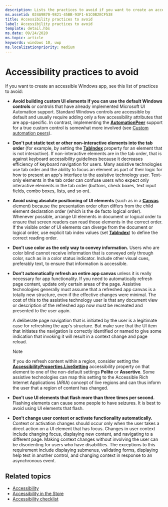 ```yaml
---
description: Lists the practices to avoid if you want to create an accessible Windows app.
ms.assetid: 024A9B70-9821-45BB-93F1-61C0B2ECF53E
title: Accessibility practices to avoid
label: Accessibility practices to avoid
template: detail.hbs
ms.date: 09/24/2020
ms.topic: article
keywords: windows 10, uwp
ms.localizationpriority: medium
---
```

# Accessibility practices to avoid

If you want to create an accessible Windows app, see this list of practices to avoid: 

* **Avoid building custom UI elements if you can use the default Windows controls** or controls that have already implemented Microsoft UI Automation support. Standard Windows controls are accessible by default and usually require adding only a few accessibility attributes that are app-specific. In contrast, implementing the [**AutomationPeer**](/uwp/api/Windows.UI.Xaml.Automation.Peers.AutomationPeer) support for a true custom control is somewhat more involved (see [Custom automation peers](custom-automation-peers.md)).
* **Don't put static text or other non-interactive elements into the tab order** (for example, by setting the [**TabIndex**](/uwp/api/windows.ui.xaml.controls.control.tabindex) property for an element that is not interactive). If non-interactive elements are in the tab order, that is against keyboard accessibility guidelines because it decreases efficiency of keyboard navigation for users. Many assistive technologies use tab order and the ability to focus an element as part of their logic for how to present an app's interface to the assistive technology user. Text-only elements in the tab order can confuse users who expect only interactive elements in the tab order (buttons, check boxes, text input fields, combo boxes, lists, and so on).
* **Avoid using absolute positioning of UI elements** (such as in a [**Canvas**](/uwp/api/Windows.UI.Xaml.Controls.Canvas) element) because the presentation order often differs from the child element declaration order (which is the de facto logical order). Whenever possible, arrange UI elements in document or logical order to ensure that screen readers can read those elements in the correct order. If the visible order of UI elements can diverge from the document or logical order, use explicit tab index values (set [**TabIndex**](/uwp/api/windows.ui.xaml.controls.control.tabindex)) to define the correct reading order.
* **Don’t use color as the only way to convey information.** Users who are color blind cannot receive information that is conveyed only through color, such as in a color status indicator. Include other visual cues, preferably text, to ensure that information is accessible.
* **Don’t automatically refresh an entire app canvas** unless it is really necessary for app functionality. If you need to automatically refresh page content, update only certain areas of the page. Assistive technologies generally must assume that a refreshed app canvas is a totally new structure, even if the effective changes were minimal. The cost of this to the assistive technology user is that any document view or description of the refreshed app now must be recreated and presented to the user again.
  
  A deliberate page navigation that is initiated by the user is a legitimate case for refreshing the app's structure. But make sure that the UI item that initiates the navigation is correctly identified or named to give some indication that invoking it will result in a context change and page reload.

  > [!NOTE]
  > If you do refresh content within a region, consider setting the [**AccessibilityProperties.LiveSetting**](/uwp/api/windows.ui.xaml.automation.automationproperties.livesettingproperty) accessibility property on that element to one of the non-default settings **Polite** or **Assertive**. Some assistive technologies can map this setting to the Accessible Rich Internet Applications (ARIA) concept of live regions and can thus inform the user that a region of content has changed.

* **Don’t use UI elements that flash more than three times per second.** Flashing elements can cause some people to have seizures. It is best to avoid using UI elements that flash.
* **Don’t change user context or activate functionality automatically.** Context or activation changes should occur only when the user takes a direct action on a UI element that has focus. Changes in user context include changing focus, displaying new content, and navigating to a different page. Making context changes without involving the user can be disorienting for users who have disabilities. The exceptions to this requirement include displaying submenus, validating forms, displaying help text in another control, and changing context in response to an asynchronous event.

<span id="related_topics"/>

## Related topics  
* [Accessibility](accessibility.md)
* [Accessibility in the Store](accessibility-in-the-store.md)
* [Accessibility checklist](accessibility-checklist.md)
